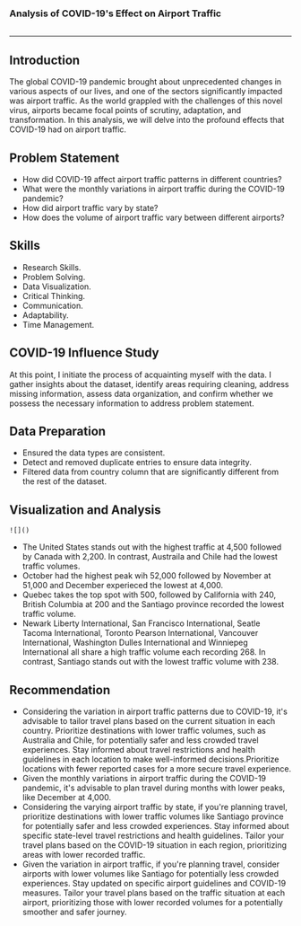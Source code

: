 ### Analysis of COVID-19's Effect on Airport Traffic

![]()
***
## Introduction
The global COVID-19 pandemic brought about unprecedented changes in various aspects of our lives, and one of the sectors significantly impacted was airport traffic. As the world grappled with the challenges of this novel virus, airports became focal points of scrutiny, adaptation, and transformation. In this analysis, we will delve into the profound effects that COVID-19 had on airport traffic.


## Problem Statement

- How did COVID-19 affect airport traffic patterns in different countries?
- What were the monthly variations in airport traffic during the COVID-19 pandemic?
- How did airport traffic vary by state?
- How does the volume of airport traffic vary between different airports?

## Skills

  - Research Skills.
  - Problem Solving.
  - Data Visualization.
  - Critical Thinking.
  - Communication.
  - Adaptability.
  - Time Management.
 
 ## COVID-19 Influence Study

  At this point, I initiate the process of acquainting myself with the data. I gather insights about the dataset, identify areas requiring cleaning, address missing information, assess data organization, and confirm whether we possess the necessary information to address problem statement.

 ## Data Preparation

  - Ensured the data types are consistent.
  - Detect and removed duplicate entries to ensure data integrity.
  - Filtered data from country column that are significantly different from the rest of the dataset.

## Visualization and Analysis

    ![]()
- The United States stands out with the highest traffic at 4,500 followed by Canada with 2,200. In contrast, Austraila and Chile had the lowest traffic volumes.
- October had the highest peak wih 52,000 followed by November at 51,000 and December experieced the lowest at 4,000.
- Quebec takes the top spot with 500, followed by California with 240, British Columbia at 200 and the Santiago province recorded the lowest traffic volume.
- Newark Liberty International, San Francisco International, Seatle Tacoma International, Toronto Pearson International, Vancouver International, Washington Dulles 
  International and Winniepeg International all share a high traffic volume each recording 268. In contrast, Santiago stands out with the lowest traffic volume with 238.

## Recommendation
- Considering the variation in airport traffic patterns due to COVID-19, it's advisable to tailor travel plans based on the current situation in each country. Prioritize destinations with lower traffic volumes, such as Australia and Chile, for potentially safer and less crowded travel experiences. Stay informed about travel restrictions and health guidelines in each location to make well-informed decisions.Prioritize locations with fewer reported cases for a more secure travel experience.
- Given the monthly variations in airport traffic during the COVID-19 pandemic, it's advisable to plan travel during months with lower peaks, like December at 4,000.
- Considering the varying airport traffic by state, if you're planning travel, prioritize destinations with lower traffic volumes like Santiago province for potentially safer and less crowded experiences. Stay informed about specific state-level travel restrictions and health guidelines. Tailor your travel plans based on the COVID-19 situation in each region, prioritizing areas with lower recorded traffic.
- Given the variation in airport traffic, if you're planning travel, consider airports with lower volumes like Santiago for potentially less crowded experiences. Stay updated on specific airport guidelines and COVID-19 measures. Tailor your travel plans based on the traffic situation at each airport, prioritizing those with lower recorded volumes for a potentially smoother and safer journey.
